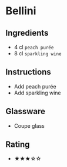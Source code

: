 # Bellini

## Ingredients
- 4 cl `peach purée`
- 8 cl `sparkling wine`

## Instructions
- Add peach purée
- Add sparkling wine

## Glassware
- Coupe glass

## Rating
- ★★★☆☆